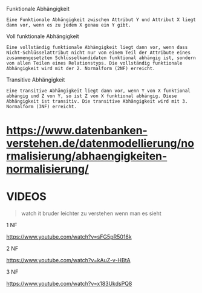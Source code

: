 Funktionale Abhängigkeit

    Eine Funktionale Abhängigkeit zwischen Attribut Y und Attribut X liegt dann vor, wenn es zu jedem X genau ein Y gibt.

Voll funktionale Abhängigkeit

    Eine vollständig funktionale Abhängigkeit liegt dann vor, wenn dass Nicht-Schlüsselattribut nicht nur von einem Teil der Attribute eines zusammengesetzten Schlüsselkandidaten funktional abhängig ist, sondern von allen Teilen eines Relationstyps. Die vollständig funktionale Abhängigkeit wird mit der 2. Normalform (2NF) erreicht.

Transitive Abhängigkeit

    Eine transitive Abhängigkeit liegt dann vor, wenn Y von X funktional abhängig und Z von Y, so ist Z von X funktional abhängig. Diese Abhängigkeit ist transitiv. Die transitive Abhängigkeit wird mit 3. Normalform (3NF) erreicht.

# https://www.datenbanken-verstehen.de/datenmodellierung/normalisierung/abhaengigkeiten-normalisierung/

# VIDEOS
>watch it bruder
> leichter zu verstehen wenn man es sieht

1 NF

https://www.youtube.com/watch?v=sFG5pR5016k

2 NF

https://www.youtube.com/watch?v=kAuZ-v-HBtA

3 NF

https://www.youtube.com/watch?v=x183UkdsPQ8